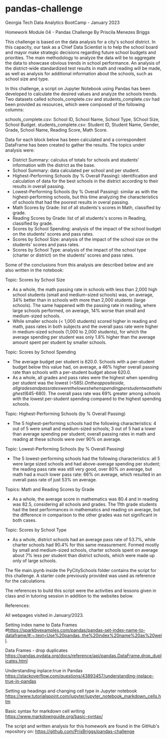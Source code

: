 # pandas-challenge

Georgia Tech Data Analytics BootCamp - January 2023

Homework Module 04 - Pandas Challenge
By Priscila Menezes Briggs

This challenge is based on the data analysis for a city's school district. In this capacity, our task as a Chief Data Scientist is to help the school board and mayor make strategic decisions regarding future school budgets and priorities. The main methodology to analyze the data will be to aggregate the data to showcase obvious trends in school performance. An analysis of the district-wide standardized test results in math and reading will be made, as well as analysis for additional information about the schools, such as school size and type.  

In this challenge, a script on Jupyter Notebook using Pandas has been developed to calculate the desired values and analyze the schools trends. 
Two datasets called schools_complete.csv and students_complete.csv had been provided as resources, which were composed of the following columns:

schools_complete.csv: School ID, School Name, School Type, SChool Size, School Budget.
students_complete.csv: Student ID, Student Name, Gender, Grade, School Name, Reading Score, Math Score.

Data for each block below has been calculated and a correspondent DataFrame has been created to gather the results. The topics under analysis were:

- District Summary: calculus of totals for schools and students' information with the district as the base.
- School Summary: data calculated per school and per student.
- Highest-Performing Schools (by % Overall Passing): identification and calculation of data for the best schools in the district according to their results in overall passing.
- Lowest-Performing Schools (by % Overall Passing): similar as with the highest-performing schools, but this time analyzing the characteristics of schools that had the poorest results in overal passing.
- Math Scores by Grade: list of all students's scores in Math, classified by grade.
- Reading Scores by Grade: list of all students's scores in Reading, classified by grade.
- Scores by School Spending: analysis of the impact of the school budget on the students' scores and pass rates.
- Scores by School Size: analysis of the impact of the school size on the students' scores and pass rates.
- Scores by School Type: analysis of the impact of the school type (charter or district) on the students' scores and pass rates.

Some of the conclusions from this analysis are described below and are also written in the notebook:

Topic: Scores by School Size
* As a whole, the math passing rate in schools with less than 2,000 high school students (small and medium-sized schools) was, on average, 34% better than in schools with more than 2,000 students (large schools). The same happened with the passing rate in reading, where large schools performed, on average, 14% worse than small and medium-sized schools.
* While smaller schools (< 1,000 students) scored higher in reading and math, pass rates in both subjects and the overall pass rate were higher in medium-sized schools (1,000 to 2,000 students), for which the average spending per student was only 1.8% higher than the average amount spent per student by smaller schools.

Topic: Scores by School Spending
* The average budget per student is 620.0. Schools with a per-student budget below this value had, on average, a 46% higher overall passing rate than schools with a per-student budget above 620.0.
* As a whole, all grades and pass rates were the highest when spending per student was the lowest (<$585). On the opposite side, all grades and pass rates were the lowest when spending per student was the highest ($645-680). The overall pass rate was 69% greater among schools with the lowest per-student spending compared to the highest spending schools.

Topic: Highest-Performing Schools (by % Overall Passing)
* The 5 highest-performing schools had the following characteristics: 4 out of 5 were small and medium-sized schools; 3 out of 5 had a lower than average spending per student; overall passing rates in math and reading at these schools were over 90% on average.

Topic: Lowest-Performing Schools (by % Overall Passing)
* The 5 lowest-performing schools had the following characteristics: all 5 were large sized schools and had above-average spending per student; the reading pass rate was still very good, over 80% on average, but math had a much lower pass rate: 66% on average, which resulted in an overall pass rate of just 53% on average.

Topics: Math and Reading Scores by Grade
* As a whole, the average score in mathematics was 80.4 and in reading was 82.5, considering all schools and grades. The 11th grade students had the best performances in mathematics and reading on average, but the difference in comparison to the other grades was not significant in both cases.

Topic: Scores by School Type
* As a whole, district schools had an average pass rate of 53.7%, while charter schools had 90.4% for this same measurement. Formed mostly by small and medium-sized schools, charter schools spent on average about 7% less per student than district schools, which were made up only of large schools.


The file main.ipynb inside the PyCitySchools folder contains the script for this challenge. A starter code previously provided was used as reference for the calculations. 

The references to build this script were the activities and lessons given in class and in tutoring session in addition to the websites below. 

References:

All webpages visited in January/2023.

Setting index name to Data Frames
#https://sparkbyexamples.com/pandas/pandas-set-index-name-to-dataframe/#:~:text=Use%20pandas.,the%20index%20name%20as%20well.

Data Frames - drop duplicates
https://pandas.pydata.org/docs/reference/api/pandas.DataFrame.drop_duplicates.html

Understanding inplace:true in Pandas
https://stackoverflow.com/questions/43893457/understanding-inplace-true-in-pandas

Setting up headings and changing cell type in Jupyter notebook
https://www.tutorialspoint.com/jupyter/jupyter_notebook_markdown_cells.htm

Basic syntax for markdown cell writing
https://www.markdownguide.org/basic-syntax/

The script and written analysis for this homework are found in the GitHub's repository on:
https://github.com/PrisBriggs/pandas-challenge